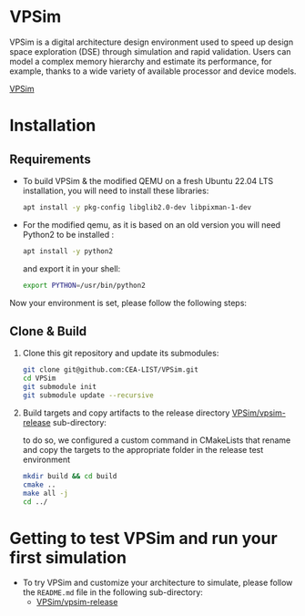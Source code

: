 
# VPSim
VPSim is a digital architecture design environment used to speed up design space exploration (DSE) through simulation and rapid validation. Users can model a complex memory hierarchy and estimate its performance, for example, thanks to a wide variety of available processor and device models.

[VPSim](https://list.cea.fr/en/page/vpsim-explore-simulate-and-validate-complex-electronic-architectures)

# Installation

## Requirements
- To build VPSim & the modified QEMU on a fresh Ubuntu 22.04 LTS installation, you will need to install these libraries:

    ```sh
    apt install -y pkg-config libglib2.0-dev libpixman-1-dev
    ```
- For the modified qemu, as it is based on an old version you will need Python2 to be installed :
    ```sh
    apt install -y python2
    ```
    and export it in your shell:
    ```sh
    export PYTHON=/usr/bin/python2
    ```
Now your environment is set, please follow the following steps:

## Clone & Build
1. Clone this git repository and update its submodules:

    ```sh
    git clone git@github.com:CEA-LIST/VPSim.git
    cd VPSim
    git submodule init
    git submodule update --recursive
    ```

2. Build targets and copy artifacts to the release directory [VPSim/vpsim-release](https://github.com/CEA-LIST/vpsim-release.git) sub-directory:

    to do so, we configured a custom command in CMakeLists that rename and copy the targets to the appropriate folder in the release test environment
    ```sh
    mkdir build && cd build
    cmake ..
    make all -j
    cd ../
    ```

# Getting to test VPSim and run your first simulation
- To try VPSim and customize your architecture to simulate, please follow the `README.md` file in the following sub-directory:
  - [VPSim/vpsim-release](https://github.com/CEA-LIST/vpsim-release.git)
